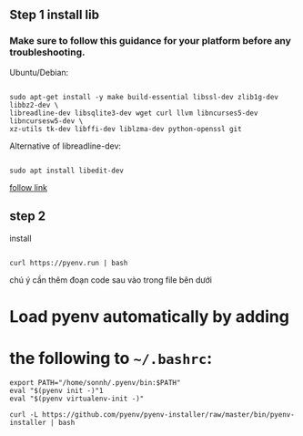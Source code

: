 ## Step 1 install lib
###  Make sure to follow this guidance for your platform before any troubleshooting.

Ubuntu/Debian:

```shell

sudo apt-get install -y make build-essential libssl-dev zlib1g-dev libbz2-dev \
libreadline-dev libsqlite3-dev wget curl llvm libncurses5-dev libncursesw5-dev \
xz-utils tk-dev libffi-dev liblzma-dev python-openssl git

```

Alternative of libreadline-dev:

```shell

sudo apt install libedit-dev

```

[follow link](https://github.com/pyenv/pyenv/wiki/Common-build-problems)

## step 2

 
install 

```shell 

curl https://pyenv.run | bash
```
chú ý cần thêm đoạn code sau vào trong file bên dưới 
# Load pyenv automatically by adding
# the following to ```~/.bashrc```:
```
export PATH="/home/sonnh/.pyenv/bin:$PATH"
eval "$(pyenv init -)"1
eval "$(pyenv virtualenv-init -)"
```

```shell
curl -L https://github.com/pyenv/pyenv-installer/raw/master/bin/pyenv-installer | bash
```


